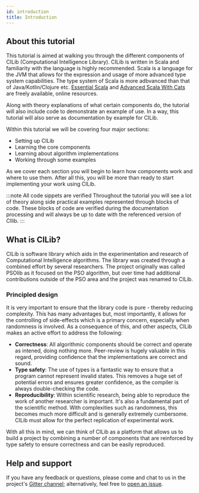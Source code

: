 ```yaml
---
id: introduction
title: Introduction
---
```


## About this tutorial

This tutorial is aimed at walking you through the different components of CILib (Computational Intelligence Library).
CILib is written in Scala and familiarity with the language is highly recommended.
Scala is a language for the JVM that allows for the expression and usage of more advanced type system capabilities.
The type system of Scala is more adbvanced than that of Java/Kotlin/Clojure etc.
[Essential Scala](1) and [Advanced Scala With Cats](2) are freely available, online resources.

Along with theory explanations of what certain components do, the tutorial will also include code to demonstrate an example of use.
In a way, this tutorial will also serve as documentation by example for CILib.

Within this tutorial we will be covering four major sections:

- Setting up CILib
- Learning the core components
- Learning about algorithm implementations
- Working through some examples

As we cover each section you will begin to learn how components work and where to use them.
After all this, you will be more than ready to start implementing your work using CILib.

:::note All code sippets are verified
Throughout the tutorial you will see a lot of theory along side practical examples represented through blocks of code.
These blocks of code are verified during the documentation processing and will always be up to date with the referenced version of CIlib.
:::

## What is CILib?

CILib is software library which aids in the experimentation and research of Computational Intelligence algorithms.
The library was created through a combined effort by several researchers.
The project originally was called PSOlib as it focused on the PSO algorithm, but over time had additional contributions outside of the PSO area and the project was renamed to CILib.

### Principled design

It is very important to ensure that the library code is pure - thereby reducing complexity. This has many advantages but, most importantly, it allows for the controlling of side-effects which is a primary concern, especially when randomness is involved.
As a consequence of this, and other aspects, CILib makes an active effort to address the following:

- **Correctness**: All algorithmic components should be correct and operate as intened, doing nothing more.
  Peer-review is hugely valuable in this regard, providing confidence that the implementations are correct and sound.
- **Type safety**: The use of types is a fantastic way to ensure that a program cannot represent invalid states.
  This removes a huge set of potential errors and ensures greater confidence, as the compiler is always double-checking the code.
- **Reproducibility**: Within scientific research, being able to reproduce the work of another researcher is important.
  It's also a fundamental part of the scientific method.
  With complexities such as randomness, this becomes much more difficult and is generally extremely cumbersome.
  CILib must allow for the perfect replication of experimental work.

With all this in mind, we can think of CILib as a platform that allows us to build a project by combining a number of components that are reinforced by type safety to ensure correctness and can be easily reproduced.


## Help and support

If you have any feedback or questions, please come and chat to us in the project's [Gitter channel](4); alternatively, feel free to [open an issue](5).


[1]: https://underscore.io/training/courses/essential-scala/
[2]: https://underscore.io/training/courses/advanced-scala/
[3]: https://underscore.io/
[4]: https://gitter.im/cirg-up/cilib
[5]: https://github.com/cirg-up/cilib/issues/new/choose
